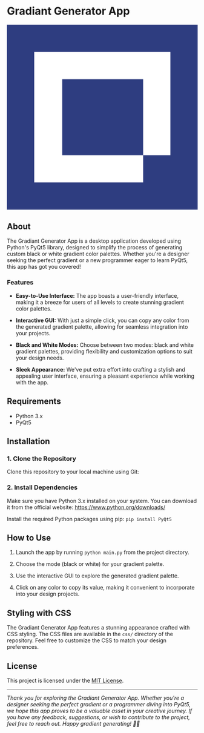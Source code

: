 # Gradiant Generator App

![Gradiant Generator App](Icon.png)

## About

The Gradiant Generator App is a desktop application developed using Python's PyQt5 library, designed to simplify the process of generating custom black or white gradient color palettes. Whether you're a designer seeking the perfect gradient or a new programmer eager to learn PyQt5, this app has got you covered!

### Features

- **Easy-to-Use Interface:** The app boasts a user-friendly interface, making it a breeze for users of all levels to create stunning gradient color palettes.

- **Interactive GUI:** With just a simple click, you can copy any color from the generated gradient palette, allowing for seamless integration into your projects.

- **Black and White Modes:** Choose between two modes: black and white gradient palettes, providing flexibility and customization options to suit your design needs.

- **Sleek Appearance:** We've put extra effort into crafting a stylish and appealing user interface, ensuring a pleasant experience while working with the app.


## Requirements

- Python 3.x
- PyQt5

## Installation

### 1. Clone the Repository

Clone this repository to your local machine using Git:


### 2. Install Dependencies

Make sure you have Python 3.x installed on your system. You can download it from the official website: https://www.python.org/downloads/

Install the required Python packages using pip:
`pip install PyQt5`


## How to Use

1. Launch the app by running `python main.py` from the project directory.

2. Choose the mode (black or white) for your gradient palette.

3. Use the interactive GUI to explore the generated gradient palette.

4. Click on any color to copy its value, making it convenient to incorporate into your design projects.

## Styling with CSS

The Gradiant Generator App features a stunning appearance crafted with CSS styling. The CSS files are available in the `css/` directory of the repository. Feel free to customize the CSS to match your design preferences.

## License

This project is licensed under the [MIT License](LICENSE).

---

_Thank you for exploring the Gradiant Generator App. Whether you're a designer seeking the perfect gradient or a programmer diving into PyQt5, we hope this app proves to be a valuable asset in your creative journey. If you have any feedback, suggestions, or wish to contribute to the project, feel free to reach out. Happy gradient generating! 🎨🚀_

